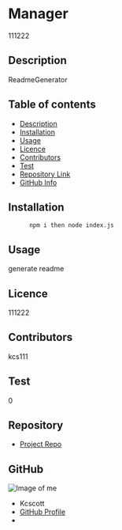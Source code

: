 
  # **Manager**
  111222
  ## Description 
  ReadmeGenerator
  ## Table of contents
  - [Description](#Description)
  - [Installation](#Installation)
  - [Usage](#Usage)
  - [Licence](#Licence)
  - [Contributors](#Contributors)
  - [Test](#Test)
  - [Repository Link](#Repository)
  - [GitHub Info](#GitHub) 
  ## Installation
          npm i then node index.js
  ## Usage
  generate readme
  ## Licence
  111222
  ## Contributors
  kcs111
  ## Test
  0
  ## Repository
  - [Project Repo](none)
  ## GitHub
  ![Image of me](https://avatars.githubusercontent.com/u/86818752?v=4)
  - Kcscott
  - [GitHub Profile](https://github.com/kcs111)
  - <null>
  